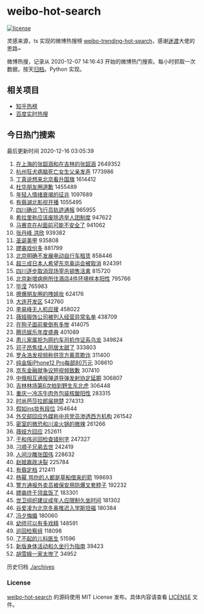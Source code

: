 # weibo-hot-search

[![license](https://img.shields.io/github/license/Arrackisarookie/weibo-hot-search)](https://github.com/Arrackisarookie/weibo-hot-search/blob/master/LICENSE)

灵感来源，ts 实现的微博热搜榜 [weibo-trending-hot-search](https://github.com/justjavac/weibo-trending-hot-search)，感谢[迷渡](https://github.com/justjavac)大佬的思路~

微博热搜，记录从 2020-12-07 14:16:43 开始的微博热门搜索。每小时抓取一次数据，按天[归档](./archives)。Python 实现。

## 相关项目
+ [知乎热榜](https://github.com/Arrackisarookie/zhihu-top-search)
+ [百度实时热搜](https://github.com/Arrackisarookie/baidu-hot-search)

## 今日热门搜索

<!-- Rank Begin -->

最后更新时间 2020-12-16 03:05:39

1. [在上海的张韶涵和在吉林的张韶涵](https://s.weibo.com/weibo?q=%23%E5%9C%A8%E4%B8%8A%E6%B5%B7%E7%9A%84%E5%BC%A0%E9%9F%B6%E6%B6%B5%E5%92%8C%E5%9C%A8%E5%90%89%E6%9E%97%E7%9A%84%E5%BC%A0%E9%9F%B6%E6%B6%B5%23&Refer=top) 2649352
1. [杭州狂犬病脑死亡女生父亲发声](https://s.weibo.com/weibo?q=%23%E6%9D%AD%E5%B7%9E%E7%8B%82%E7%8A%AC%E7%97%85%E8%84%91%E6%AD%BB%E4%BA%A1%E5%A5%B3%E7%94%9F%E7%88%B6%E4%BA%B2%E5%8F%91%E5%A3%B0%23&Refer=top) 1773986
1. [丁真说想来北京看升国旗](https://s.weibo.com/weibo?q=%23%E4%B8%81%E7%9C%9F%E8%AF%B4%E6%83%B3%E6%9D%A5%E5%8C%97%E4%BA%AC%E7%9C%8B%E5%8D%87%E5%9B%BD%E6%97%97%23&Refer=top) 1614412
1. [杜华朋友圈道歉](https://s.weibo.com/weibo?q=%23%E6%9D%9C%E5%8D%8E%E6%9C%8B%E5%8F%8B%E5%9C%88%E9%81%93%E6%AD%89%23&Refer=top) 1455489
1. [年轻人情绪衰竭的征兆](https://s.weibo.com/weibo?q=%23%E5%B9%B4%E8%BD%BB%E4%BA%BA%E6%83%85%E7%BB%AA%E8%A1%B0%E7%AB%AD%E7%9A%84%E5%BE%81%E5%85%86%23&Refer=top) 1097689
1. [有翡湖北影视开播](https://s.weibo.com/weibo?q=%23%E6%9C%89%E7%BF%A1%E6%B9%96%E5%8C%97%E5%BD%B1%E8%A7%86%E5%BC%80%E6%92%AD%23&Refer=top) 1055495
1. [四川确诊飞行员轨迹通报](https://s.weibo.com/weibo?q=%23%E5%9B%9B%E5%B7%9D%E7%A1%AE%E8%AF%8A%E9%A3%9E%E8%A1%8C%E5%91%98%E8%BD%A8%E8%BF%B9%E9%80%9A%E6%8A%A5%23&Refer=top) 965955
1. [希拉里称应该废除选举人团制度](https://s.weibo.com/weibo?q=%23%E5%B8%8C%E6%8B%89%E9%87%8C%E7%A7%B0%E5%BA%94%E8%AF%A5%E5%BA%9F%E9%99%A4%E9%80%89%E4%B8%BE%E4%BA%BA%E5%9B%A2%E5%88%B6%E5%BA%A6%23&Refer=top) 947622
1. [马赛克在AI面前可能不安全了](https://s.weibo.com/weibo?q=%23%E9%A9%AC%E8%B5%9B%E5%85%8B%E5%9C%A8AI%E9%9D%A2%E5%89%8D%E5%8F%AF%E8%83%BD%E4%B8%8D%E5%AE%89%E5%85%A8%E4%BA%86%23&Refer=top) 941062
1. [张丹峰 洪欣](https://s.weibo.com/weibo?q=%E5%BC%A0%E4%B8%B9%E5%B3%B0%20%E6%B4%AA%E6%AC%A3&Refer=top) 939382
1. [圣诞美甲](https://s.weibo.com/weibo?q=%E5%9C%A3%E8%AF%9E%E7%BE%8E%E7%94%B2&Refer=top) 935808
1. [嫪毐戏份多](https://s.weibo.com/weibo?q=%23%E5%AB%AA%E6%AF%90%E6%88%8F%E4%BB%BD%E5%A4%9A%23&Refer=top) 881799
1. [北京明确不发展电动自行车租赁](https://s.weibo.com/weibo?q=%23%E5%8C%97%E4%BA%AC%E6%98%8E%E7%A1%AE%E4%B8%8D%E5%8F%91%E5%B1%95%E7%94%B5%E5%8A%A8%E8%87%AA%E8%A1%8C%E8%BD%A6%E7%A7%9F%E8%B5%81%23&Refer=top) 858446
1. [超三成日本人希望东京奥运会被取消](https://s.weibo.com/weibo?q=%23%E8%B6%85%E4%B8%89%E6%88%90%E6%97%A5%E6%9C%AC%E4%BA%BA%E5%B8%8C%E6%9C%9B%E4%B8%9C%E4%BA%AC%E5%A5%A5%E8%BF%90%E4%BC%9A%E8%A2%AB%E5%8F%96%E6%B6%88%23&Refer=top) 824391
1. [四川逐步取消现场宰杀销售活禽](https://s.weibo.com/weibo?q=%23%E5%9B%9B%E5%B7%9D%E9%80%90%E6%AD%A5%E5%8F%96%E6%B6%88%E7%8E%B0%E5%9C%BA%E5%AE%B0%E6%9D%80%E9%94%80%E5%94%AE%E6%B4%BB%E7%A6%BD%23&Refer=top) 815720
1. [北京新增病例所住酒店4件环境样本阳性](https://s.weibo.com/weibo?q=%E5%8C%97%E4%BA%AC%E6%96%B0%E5%A2%9E%E7%97%85%E4%BE%8B%E6%89%80%E4%BD%8F%E9%85%92%E5%BA%974%E4%BB%B6%E7%8E%AF%E5%A2%83%E6%A0%B7%E6%9C%AC%E9%98%B3%E6%80%A7&Refer=top) 795766
1. [毕滢](https://s.weibo.com/weibo?q=%E6%AF%95%E6%BB%A2&Refer=top) 765983
1. [撩爆朋友圈的拽姐妆](https://s.weibo.com/weibo?q=%23%E6%92%A9%E7%88%86%E6%9C%8B%E5%8F%8B%E5%9C%88%E7%9A%84%E6%8B%BD%E5%A7%90%E5%A6%86%23&Refer=top) 624176
1. [大连开发区](https://s.weibo.com/weibo?q=%E5%A4%A7%E8%BF%9E%E5%BC%80%E5%8F%91%E5%8C%BA&Refer=top) 542760
1. [李易峰无人机应援](https://s.weibo.com/weibo?q=%23%E6%9D%8E%E6%98%93%E5%B3%B0%E6%97%A0%E4%BA%BA%E6%9C%BA%E5%BA%94%E6%8F%B4%23&Refer=top) 458022
1. [薇娅服饰公司被列入经营异常名单](https://s.weibo.com/weibo?q=%23%E8%96%87%E5%A8%85%E6%9C%8D%E9%A5%B0%E5%85%AC%E5%8F%B8%E8%A2%AB%E5%88%97%E5%85%A5%E7%BB%8F%E8%90%A5%E5%BC%82%E5%B8%B8%E5%90%8D%E5%8D%95%23&Refer=top) 438709
1. [在狗子面前晕倒有多惨](https://s.weibo.com/weibo?q=%23%E5%9C%A8%E7%8B%97%E5%AD%90%E9%9D%A2%E5%89%8D%E6%99%95%E5%80%92%E6%9C%89%E5%A4%9A%E6%83%A8%23&Refer=top) 414075
1. [腾讯娱乐年度盛典](https://s.weibo.com/weibo?q=%23%E8%85%BE%E8%AE%AF%E5%A8%B1%E4%B9%90%E5%B9%B4%E5%BA%A6%E7%9B%9B%E5%85%B8%23&Refer=top) 401089
1. [患儿家属拒为网约车司机作证系乌龙](https://s.weibo.com/weibo?q=%23%E6%82%A3%E5%84%BF%E5%AE%B6%E5%B1%9E%E6%8B%92%E4%B8%BA%E7%BD%91%E7%BA%A6%E8%BD%A6%E5%8F%B8%E6%9C%BA%E4%BD%9C%E8%AF%81%E7%B3%BB%E4%B9%8C%E9%BE%99%23&Refer=top) 349824
1. [邓子昂焦佳人同居太甜了](https://s.weibo.com/weibo?q=%23%E9%82%93%E5%AD%90%E6%98%82%E7%84%A6%E4%BD%B3%E4%BA%BA%E5%90%8C%E5%B1%85%E5%A4%AA%E7%94%9C%E4%BA%86%23&Refer=top) 333803
1. [罗永浩发视频称供货方蓄意欺诈](https://s.weibo.com/weibo?q=%23%E7%BD%97%E6%B0%B8%E6%B5%A9%E5%8F%91%E8%A7%86%E9%A2%91%E7%A7%B0%E4%BE%9B%E8%B4%A7%E6%96%B9%E8%93%84%E6%84%8F%E6%AC%BA%E8%AF%88%23&Refer=top) 311400
1. [纯金版iPhone12 Pro每部80万元](https://s.weibo.com/weibo?q=%E7%BA%AF%E9%87%91%E7%89%88iPhone12%20Pro%E6%AF%8F%E9%83%A880%E4%B8%87%E5%85%83&Refer=top) 308610
1. [京东金融就争议短视频致歉](https://s.weibo.com/weibo?q=%E4%BA%AC%E4%B8%9C%E9%87%91%E8%9E%8D%E5%B0%B1%E4%BA%89%E8%AE%AE%E7%9F%AD%E8%A7%86%E9%A2%91%E8%87%B4%E6%AD%89&Refer=top) 307410
1. [中俄相互通报弹道导弹发射协定延期](https://s.weibo.com/weibo?q=%23%E4%B8%AD%E4%BF%84%E7%9B%B8%E4%BA%92%E9%80%9A%E6%8A%A5%E5%BC%B9%E9%81%93%E5%AF%BC%E5%BC%B9%E5%8F%91%E5%B0%84%E5%8D%8F%E5%AE%9A%E5%BB%B6%E6%9C%9F%23&Refer=top) 306807
1. [吉林林场第6次拍到野生东北虎](https://s.weibo.com/weibo?q=%E5%90%89%E6%9E%97%E6%9E%97%E5%9C%BA%E7%AC%AC6%E6%AC%A1%E6%8B%8D%E5%88%B0%E9%87%8E%E7%94%9F%E4%B8%9C%E5%8C%97%E8%99%8E&Refer=top) 306448
1. [重庆一冷冻牛肉外包装核酸阳性](https://s.weibo.com/weibo?q=%23%E9%87%8D%E5%BA%86%E4%B8%80%E5%86%B7%E5%86%BB%E7%89%9B%E8%82%89%E5%A4%96%E5%8C%85%E8%A3%85%E6%A0%B8%E9%85%B8%E9%98%B3%E6%80%A7%23&Refer=top) 283315
1. [时尚芭莎拉郎届翘楚](https://s.weibo.com/weibo?q=%23%E6%97%B6%E5%B0%9A%E8%8A%AD%E8%8E%8E%E6%8B%89%E9%83%8E%E5%B1%8A%E7%BF%98%E6%A5%9A%23&Refer=top) 274313
1. [假如ins妆有段位](https://s.weibo.com/weibo?q=%23%E5%81%87%E5%A6%82ins%E5%A6%86%E6%9C%89%E6%AE%B5%E4%BD%8D%23&Refer=top) 264644
1. [外交部回应外媒称中共党员渗透西方机构](https://s.weibo.com/weibo?q=%E5%A4%96%E4%BA%A4%E9%83%A8%E5%9B%9E%E5%BA%94%E5%A4%96%E5%AA%92%E7%A7%B0%E4%B8%AD%E5%85%B1%E5%85%9A%E5%91%98%E6%B8%97%E9%80%8F%E8%A5%BF%E6%96%B9%E6%9C%BA%E6%9E%84&Refer=top) 261542
1. [密室的微恐和川渝火锅的微辣](https://s.weibo.com/weibo?q=%23%E5%AF%86%E5%AE%A4%E7%9A%84%E5%BE%AE%E6%81%90%E5%92%8C%E5%B7%9D%E6%B8%9D%E7%81%AB%E9%94%85%E7%9A%84%E5%BE%AE%E8%BE%A3%23&Refer=top) 261266
1. [薇娅方回应](https://s.weibo.com/weibo?q=%E8%96%87%E5%A8%85%E6%96%B9%E5%9B%9E%E5%BA%94&Refer=top) 252611
1. [于和伟巡回检查错别字](https://s.weibo.com/weibo?q=%23%E4%BA%8E%E5%92%8C%E4%BC%9F%E5%B7%A1%E5%9B%9E%E6%A3%80%E6%9F%A5%E9%94%99%E5%88%AB%E5%AD%97%23&Refer=top) 247327
1. [刁顺子兄弟去世](https://s.weibo.com/weibo?q=%23%E5%88%81%E9%A1%BA%E5%AD%90%E5%85%84%E5%BC%9F%E5%8E%BB%E4%B8%96%23&Refer=top) 242419
1. [人间沙雕张国伟](https://s.weibo.com/weibo?q=%23%E4%BA%BA%E9%97%B4%E6%B2%99%E9%9B%95%E5%BC%A0%E5%9B%BD%E4%BC%9F%23&Refer=top) 228632
1. [赵姬嬴政决裂](https://s.weibo.com/weibo?q=%23%E8%B5%B5%E5%A7%AC%E5%AC%B4%E6%94%BF%E5%86%B3%E8%A3%82%23&Refer=top) 225784
1. [有翡定档](https://s.weibo.com/weibo?q=%23%E6%9C%89%E7%BF%A1%E5%AE%9A%E6%A1%A3%23&Refer=top) 212411
1. [杨幂 骂你的人都是草船借来的箭](https://s.weibo.com/weibo?q=%E6%9D%A8%E5%B9%82%20%E9%AA%82%E4%BD%A0%E7%9A%84%E4%BA%BA%E9%83%BD%E6%98%AF%E8%8D%89%E8%88%B9%E5%80%9F%E6%9D%A5%E7%9A%84%E7%AE%AD&Refer=top) 198693
1. [警方通报外卖员被保安用防爆叉套脖子](https://s.weibo.com/weibo?q=%E8%AD%A6%E6%96%B9%E9%80%9A%E6%8A%A5%E5%A4%96%E5%8D%96%E5%91%98%E8%A2%AB%E4%BF%9D%E5%AE%89%E7%94%A8%E9%98%B2%E7%88%86%E5%8F%89%E5%A5%97%E8%84%96%E5%AD%90&Refer=top) 192232
1. [嫪毐终于领盒饭了](https://s.weibo.com/weibo?q=%E5%AB%AA%E6%AF%90%E7%BB%88%E4%BA%8E%E9%A2%86%E7%9B%92%E9%A5%AD%E4%BA%86&Refer=top) 183301
1. [世卫组织建议成年人应限制久坐时间](https://s.weibo.com/weibo?q=%23%E4%B8%96%E5%8D%AB%E7%BB%84%E7%BB%87%E5%BB%BA%E8%AE%AE%E6%88%90%E5%B9%B4%E4%BA%BA%E5%BA%94%E9%99%90%E5%88%B6%E4%B9%85%E5%9D%90%E6%97%B6%E9%97%B4%23&Refer=top) 181302
1. [谷爱凌为北京冬奥推迟入学斯坦福](https://s.weibo.com/weibo?q=%23%E8%B0%B7%E7%88%B1%E5%87%8C%E4%B8%BA%E5%8C%97%E4%BA%AC%E5%86%AC%E5%A5%A5%E6%8E%A8%E8%BF%9F%E5%85%A5%E5%AD%A6%E6%96%AF%E5%9D%A6%E7%A6%8F%23&Refer=top) 180384
1. [冯夕悔婚](https://s.weibo.com/weibo?q=%23%E5%86%AF%E5%A4%95%E6%82%94%E5%A9%9A%23&Refer=top) 180060
1. [幼师可以有多戏精](https://s.weibo.com/weibo?q=%23%E5%B9%BC%E5%B8%88%E5%8F%AF%E4%BB%A5%E6%9C%89%E5%A4%9A%E6%88%8F%E7%B2%BE%23&Refer=top) 148591
1. [巡回检察组](https://s.weibo.com/weibo?q=%E5%B7%A1%E5%9B%9E%E6%A3%80%E5%AF%9F%E7%BB%84&Refer=top) 118098
1. [了不起的儿科医生](https://s.weibo.com/weibo?q=%E4%BA%86%E4%B8%8D%E8%B5%B7%E7%9A%84%E5%84%BF%E7%A7%91%E5%8C%BB%E7%94%9F&Refer=top) 51596
1. [新版身体活动和久坐行为指南](https://s.weibo.com/weibo?q=%23%E6%96%B0%E7%89%88%E8%BA%AB%E4%BD%93%E6%B4%BB%E5%8A%A8%E5%92%8C%E4%B9%85%E5%9D%90%E8%A1%8C%E4%B8%BA%E6%8C%87%E5%8D%97%23&Refer=top) 39423
1. [胡雪娥一家太惨了](https://s.weibo.com/weibo?q=%23%E8%83%A1%E9%9B%AA%E5%A8%A5%E4%B8%80%E5%AE%B6%E5%A4%AA%E6%83%A8%E4%BA%86%23&Refer=top) 34952
<!-- Rank End -->

历史归档 [./archives](./archives)

### License

[weibo-hot-search](https://github.com/Arrackisarookie/weibo-hot-search) 的源码使用 MIT License 发布。具体内容请查看 [LICENSE](./LICENSE) 文件。
